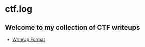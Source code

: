 # ctf.log

## Welcome to my collection of CTF writeups

 - [WriteUp Format](format/writeup-format.md)
